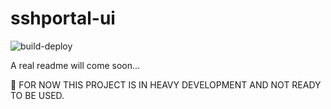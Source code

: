 # sshportal-ui

![build-deploy](https://github.com/Whyrl35/sshportal-ui/workflows/build-deploy/badge.svg)

A real readme will come soon...

:construction: FOR NOW THIS PROJECT IS IN HEAVY DEVELOPMENT AND NOT READY TO BE USED.
